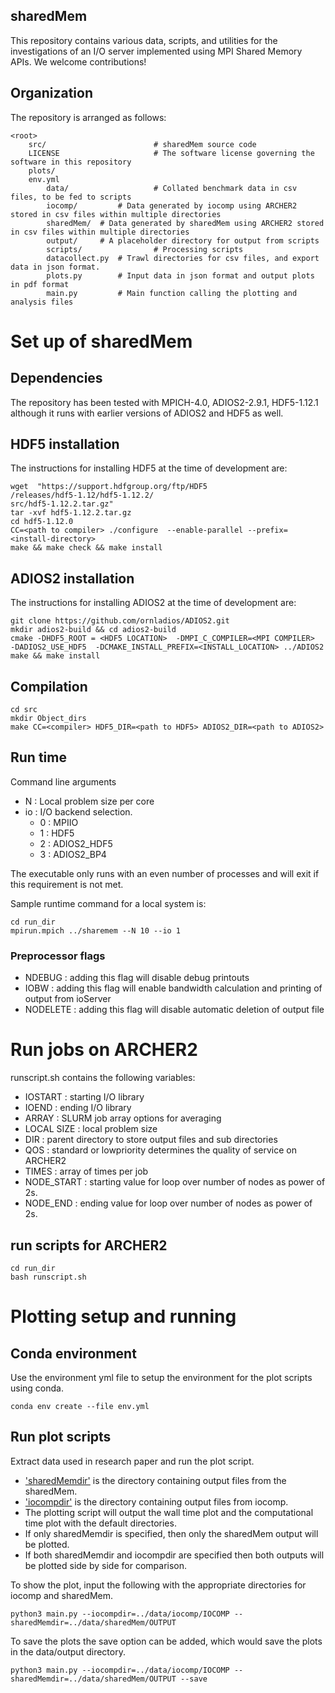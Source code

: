 sharedMem
---------

This repository contains various data, scripts, and utilities for the investigations of an I/O server implemented using MPI Shared Memory APIs. 
We welcome contributions!

## Organization ##
The repository is arranged as follows:

    <root>
        src/                     	# sharedMem source code 
        LICENSE                  	# The software license governing the software in this repository
        plots/
		env.yml 	
        	data/                   # Collated benchmark data in csv files, to be fed to scripts
			iocomp/         # Data generated by iocomp using ARCHER2 stored in csv files within multiple directories 
			sharedMem/	# Data generated by sharedMem using ARCHER2 stored in csv files within multiple directories
			output/ 	# A placeholder directory for output from scripts
        	scripts/              	# Processing scripts
			datacollect.py	# Trawl directories for csv files, and export data in json format. 
			plots.py      	# Input data in json format and output plots in pdf format  
			main.py      	# Main function calling the plotting and analysis files  


# Set up of sharedMem

## Dependencies 
The repository has been tested with MPICH-4.0, ADIOS2-2.9.1, HDF5-1.12.1 although it runs with earlier versions of ADIOS2 and HDF5 as well. 

HDF5 installation
-----------------
The instructions for installing HDF5 at the time of development are: 

	wget  "https://support.hdfgroup.org/ftp/HDF5
	/releases/hdf5-1.12/hdf5-1.12.2/
	src/hdf5-1.12.2.tar.gz"
	tar -xvf hdf5-1.12.2.tar.gz 
	cd hdf5-1.12.0
	CC=<path to compiler> ./configure  --enable-parallel --prefix=<install-directory>
	make && make check && make install 

ADIOS2 installation 
-------------------
The instructions for installing ADIOS2 at the time of development are: 

	git clone https://github.com/ornladios/ADIOS2.git
	mkdir adios2-build && cd adios2-build
	cmake -DHDF5_ROOT = <HDF5 LOCATION>  -DMPI_C_COMPILER=<MPI COMPILER>  -DADIOS2_USE_HDF5  -DCMAKE_INSTALL_PREFIX=<INSTALL_LOCATION> ../ADIOS2 
	make && make install 
 
## Compilation 

	cd src 
 	mkdir Object_dirs
	make CC=<compiler> HDF5_DIR=<path to HDF5> ADIOS2_DIR=<path to ADIOS2>

## Run time

Command line arguments
- N : Local problem size per core  
- io : I/O backend selection. 
    - 0 : MPIIO
    - 1 : HDF5 
    - 2 : ADIOS2_HDF5 
    - 3 : ADIOS2_BP4 

The executable only runs with an even number of processes and will exit if this requirement is not met. 

Sample runtime command for a local system is: 

	cd run_dir
	mpirun.mpich ../sharemem --N 10 --io 1 
 
### Preprocessor flags 
- NDEBUG : adding this flag will disable debug printouts 
- IOBW : adding this flag will enable bandwidth calculation and printing of
	output from ioServer 
- NODELETE : adding this flag will disable automatic deletion of output file 

# Run jobs on ARCHER2 
runscript.sh contains the following variables:
- IOSTART : starting I/O library
- IOEND : ending I/O library  
- ARRAY : SLURM job array options for averaging 
- LOCAL SIZE : local problem size 
- DIR : parent directory to store output files and sub directories
- QOS : standard or lowpriority determines the quality of service on ARCHER2
- TIMES : array of times per job 
- NODE_START : starting value for loop over number of nodes as power of 2s. 
- NODE_END : ending value for loop over number of nodes as power of 2s. 

## run scripts for ARCHER2 
	cd run_dir
	bash runscript.sh 


# Plotting setup and running 
## Conda environment 
Use the environment yml file to setup the environment for the plot scripts using conda.

	conda env create --file env.yml 

## Run plot scripts 
Extract data used in research paper and run the plot script.
- ['sharedMemdir'](plots/data/sharedMem) is the directory containing output files from the sharedMem.
- ['iocompdir'](plots/data/iocomp) is the directory containing output files from iocomp.
- The plotting script will output the wall time plot and the computational time plot with the default directories. 
- If only sharedMemdir is specified, then only the sharedMem output will be plotted. 
- If both sharedMemdir and iocompdir are specified then both outputs will be plotted side by side for comparison.
  
To show the plot, input the following with the appropriate directories for iocomp and sharedMem. 

	python3 main.py --iocompdir=../data/iocomp/IOCOMP --sharedMemdir=../data/sharedMem/OUTPUT	

To save the plots the save option can be added, which would save the plots in the data/output directory.  

	python3 main.py --iocompdir=../data/iocomp/IOCOMP --sharedMemdir=../data/sharedMem/OUTPUT --save 	
